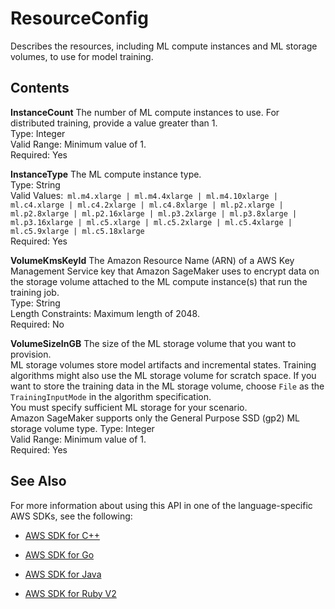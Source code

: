 # ResourceConfig<a name="API_ResourceConfig"></a>

Describes the resources, including ML compute instances and ML storage volumes, to use for model training\. 

## Contents<a name="API_ResourceConfig_Contents"></a>

 **InstanceCount**   <a name="SageMaker-Type-ResourceConfig-InstanceCount"></a>
The number of ML compute instances to use\. For distributed training, provide a value greater than 1\.   
Type: Integer  
Valid Range: Minimum value of 1\.  
Required: Yes

 **InstanceType**   <a name="SageMaker-Type-ResourceConfig-InstanceType"></a>
The ML compute instance type\.   
Type: String  
Valid Values:` ml.m4.xlarge | ml.m4.4xlarge | ml.m4.10xlarge | ml.c4.xlarge | ml.c4.2xlarge | ml.c4.8xlarge | ml.p2.xlarge | ml.p2.8xlarge | ml.p2.16xlarge | ml.p3.2xlarge | ml.p3.8xlarge | ml.p3.16xlarge | ml.c5.xlarge | ml.c5.2xlarge | ml.c5.4xlarge | ml.c5.9xlarge | ml.c5.18xlarge`   
Required: Yes

 **VolumeKmsKeyId**   <a name="SageMaker-Type-ResourceConfig-VolumeKmsKeyId"></a>
The Amazon Resource Name \(ARN\) of a AWS Key Management Service key that Amazon SageMaker uses to encrypt data on the storage volume attached to the ML compute instance\(s\) that run the training job\.  
Type: String  
Length Constraints: Maximum length of 2048\.  
Required: No

 **VolumeSizeInGB**   <a name="SageMaker-Type-ResourceConfig-VolumeSizeInGB"></a>
The size of the ML storage volume that you want to provision\.   
ML storage volumes store model artifacts and incremental states\. Training algorithms might also use the ML storage volume for scratch space\. If you want to store the training data in the ML storage volume, choose `File` as the `TrainingInputMode` in the algorithm specification\.   
You must specify sufficient ML storage for your scenario\.   
 Amazon SageMaker supports only the General Purpose SSD \(gp2\) ML storage volume type\. 
Type: Integer  
Valid Range: Minimum value of 1\.  
Required: Yes

## See Also<a name="API_ResourceConfig_SeeAlso"></a>

For more information about using this API in one of the language\-specific AWS SDKs, see the following:

+  [AWS SDK for C\+\+](http://docs.aws.amazon.com/goto/SdkForCpp/sagemaker-2017-07-24/ResourceConfig) 

+  [AWS SDK for Go](http://docs.aws.amazon.com/goto/SdkForGoV1/sagemaker-2017-07-24/ResourceConfig) 

+  [AWS SDK for Java](http://docs.aws.amazon.com/goto/SdkForJava/sagemaker-2017-07-24/ResourceConfig) 

+  [AWS SDK for Ruby V2](http://docs.aws.amazon.com/goto/SdkForRubyV2/sagemaker-2017-07-24/ResourceConfig) 